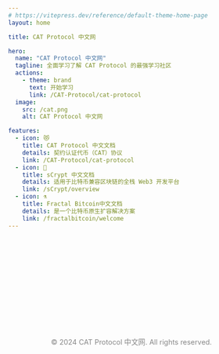 ```yaml
---
# https://vitepress.dev/reference/default-theme-home-page
layout: home

title: CAT Protocol 中文网

hero:
  name: "CAT Protocol 中文网"
  tagline: 全面学习了解 CAT Protocol 的最强学习社区
  actions:
    - theme: brand
      text: 开始学习
      link: /CAT-Protocol/cat-protocol
  image:
    src: /cat.png
    alt: CAT Protocol 中文网

features:
  - icon: 😻
    title: CAT Protocol 中文文档
    details: 契约认证代币（CAT）协议
    link: /CAT-Protocol/cat-protocol
  - icon: 🐉
    title: sCrypt 中文文档
    details: 适用于比特币兼容区块链的全栈 Web3 开发平台
    link: /sCrypt/overview
  - icon: ⚗️
    title: Fractal Bitcoin中文文档
    details: 是一个比特币原生扩容解决方案
    link: /fractalbitcoin/welcome
---
```

<style>
:root {
  --vp-home-hero-name-color: transparent;
  --vp-home-hero-name-background: -webkit-linear-gradient(120deg, #bd34fe 30%, #41d1ff);

  --vp-home-hero-image-background-image: linear-gradient(-45deg, #bd34fe 50%, #47caff 50%);
  --vp-home-hero-image-filter: blur(44px);
}
.name {
  --vp-home-hero-name-color: transparent;
  --vp-home-hero-name-background: -webkit-linear-gradient(120deg, #bd34fe 30%, #41d1ff);

  --vp-home-hero-image-background-image: linear-gradient(-45deg, #bd34fe 50%, #47caff 50%);
  --vp-home-hero-image-filter: blur(44px);
}

@media (min-width: 640px) {
  :root {
    --vp-home-hero-image-filter: blur(56px);
  }
}

@media (min-width: 960px) {
  :root {
    --vp-home-hero-image-filter: blur(68px);
  }
}
</style>

<link rel="stylesheet" href="https://cdnjs.cloudflare.com/ajax/libs/font-awesome/6.4.0/css/all.min.css">

<div class="footer-content">
  <div class="social-links">
    <a href="https://github.com/wujunze/cat" target="_blank"><i class="fab fa-github"></i></a>
    <a href="https://x.com/Coder333_" target="_blank"><i class="fab fa-twitter"></i></a>
    <a href="https://t.me/+PWwcrZugOcllMzhh" target="_blank"><i class="fab fa-telegram"></i></a>
    <a href="https://catscan.coder3.dev/" target="_blank"><i class="fas fa-search"></i></a>
  </div>

  <div class="copyright">
    &copy; 2024 CAT Protocol 中文网. All rights reserved.
  </div>
</div>

<style>
.footer-content {
  margin-top: 8rem;
  padding-top: 3rem;
  padding-bottom: 3rem;
}
.social-links {
  text-align: center;
  margin-bottom: 1.5rem;
}
.social-links a {
  display: inline-block;
  margin: 0 15px;
  font-size: 28px;
  color: #888;
  transition: color 0.3s ease;
}
.social-links a:hover {
  color: #41d1ff;
}
.copyright {
  text-align: center;
  font-size: 0.9rem;
  color: #888;
}
</style>
